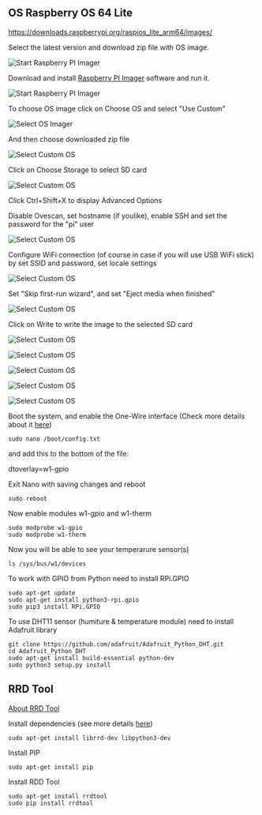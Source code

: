 ## OS Raspberry OS 64 Lite

https://downloads.raspberrypi.org/raspios_lite_arm64/images/

Select the latest version and download zip file with OS image.

![Start Raspberry PI Imager](images/raspios-image.png)

Download and install [Raspberry PI Imager](https://www.raspberrypi.com/software/) software and run it.

![Start Raspberry PI Imager](images/rpi-imager-1.png)

To choose OS image click on Choose OS and select "Use Custom"

![Select OS Imager](images/rpi-imager-2.png)

And then choose downloaded zip file

![Select Custom OS](images/rpi-imager-3.png)

Click on Choose Storage to select SD card

![Select Custom OS](images/rpi-imager-4.png)

Click Ctrl+Shift+X to display Advanced Options

Disable Ovescan, set hostname (if youlike), enable SSH and set the password for the "pi" user

![Select Custom OS](images/rpi-imager-4-1.png)

Configure WiFi connection (of course in case if you will use USB WiFi stick) by set SSID and password,
set locale settings

![Select Custom OS](images/rpi-imager-4-2.png)

Set "Skip first-run wizard", and set "Eject media when finished"

![Select Custom OS](images/rpi-imager-4-3.png)

Click on Write to write the image to the selected SD card

![Select Custom OS](images/rpi-imager-5.png)

![Select Custom OS](images/rpi-imager-6.png)

![Select Custom OS](images/rpi-imager-7.png)

![Select Custom OS](images/rpi-imager-8.png)

![Select Custom OS](images/rpi-imager-9.png)

Boot the system, and enable the One-Wire interface (Check more details about it [here](https://pinout.xyz/pinout/1_wire))

```console
sudo nano /boot/config.txt
```

and add this to the bottom of the file:

dtoverlay=w1-gpio

Exit Nano with saving changes and reboot

```console
sudo reboot
```

Now enable modules w1-gpio and w1-therm

```console
sudo modprobe w1-gpio
sudo modprobe w1-therm
```

Now you will be able to see your temperarure sensor(s)

```console
ls /sys/bus/w1/devices
```

To work with GPIO from Python need to install RPi.GPIO
```console
sudo apt-get update
sudo apt-get install python3-rpi.gpio
sudo pip3 install RPi.GPIO
```

To use DHT11 sensor (humiture & temperature module) need to install Adafruit library
```console
git clone https://github.com/adafruit/Adafruit_Python_DHT.git
cd Adafruit_Python_DHT
sudo apt-get install build-essential python-dev
sudo python3 setup.py install
```

## RRD Tool

[About RRD Tool](https://www.mrtg.org/rrdtool/)

Install dependencies (see more details [here](https://pythonhosted.org/rrdtool/install.html#debian-ubuntu))

```console
sudo apt-get install librrd-dev libpython3-dev
```

Install PIP

```console
sudo apt-get install pip
```

Install RDD Tool

```console
sudo apt-get install rrdtool
sudo pip install rrdtool
```
